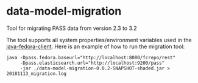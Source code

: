 # data-model-migration
Tool for migrating PASS data from version 2.3 to 3.2

The tool supports all system properties/environment variables used in the [java-fedora-client](https://github.com/OA-PASS/java-fedora-client). Here is an example of how to run the migration tool: 
```
java -Dpass.fedora.baseurl="http://localhost:8080/fcrepo/rest" 
     -Dpass.elasticsearch.url="http://localhost:9200/pass" 
     -jar ./data-model-migration-0.0.2-SNAPSHOT-shaded.jar > 20181113_migration.log
```
